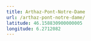 ```yaml
---
title: Arthaz-Pont-Notre-Dame
url: /arthaz-pont-notre-dame/
latitude: 46.158830900000005
longitude: 6.2712082
---
```

